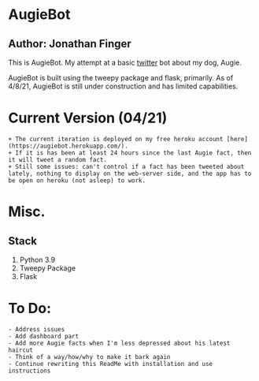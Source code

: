 # AugieBot
## Author: Jonathan Finger
This is AugieBot. My attempt at a basic [twitter](https://twitter.com/AugietheDog) bot about my dog, Augie.

AugieBot is built using the tweepy package and flask, primarily. As of 4/8/21, AugieBot is still under construction and has limited capabilities.

# __Current Version (04/21)__
    + The current iteration is deployed on my free heroku account [here](https://augiebot.herokuapp.com/).
    + If it is has been at least 24 hours since the last Augie fact, then it will tweet a random fact.
    + Still some issues: can't control if a fact has been tweeted about lately, nothing to display on the web-server side, and the app has to be open on heroku (not asleep) to work.

# Misc.
## Stack
1. Python 3.9
2. Tweepy Package
3. Flask

# To Do:
    - Address issues
    - Add dashboard part
    - Add more Augie facts when I'm less depressed about his latest haircut
    - Think of a way/how/why to make it bark again
    - Continue rewriting this ReadMe with installation and use instructions